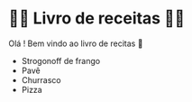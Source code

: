 #  :woman_cook: Livro de receitas :man_cook:

Olá ! Bem vindo ao livro de recitas :wave:

- Strogonoff de frango
- Pavê 
- Churrasco
- Pizza
